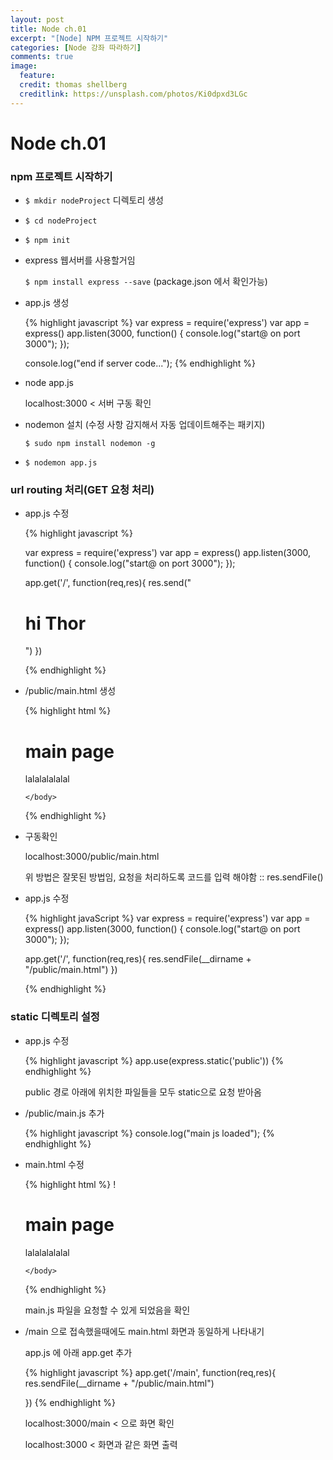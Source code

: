 ```yaml
---
layout: post
title: Node ch.01
excerpt: "[Node] NPM 프로젝트 시작하기"
categories: [Node 강좌 따라하기]
comments: true
image:
  feature:
  credit: thomas shellberg
  creditlink: https://unsplash.com/photos/Ki0dpxd3LGc
---
```


# Node ch.01

### npm 프로젝트 시작하기

* `$ mkdir nodeProject` 디렉토리 생성
* `$ cd nodeProject`
* `$ npm init`
* express 웹서버를 사용할거임

    `$ npm install express --save`
    (package.json 에서 확인가능)

* app.js 생성

    {% highlight javascript %}
    var express = require('express')
    var app = express()
    app.listen(3000, function() {
    	console.log("start@ on port 3000");
    });

    console.log("end if server code...");
    {% endhighlight %}

* node app.js

    localhost:3000 < 서버 구동 확인

* nodemon 설치 (수정 사항 감지해서 자동 업데이트해주는 패키지)

    `$ sudo npm install nodemon -g`

* `$ nodemon app.js`

### url routing 처리(GET 요청 처리)
* app.js 수정

    {% highlight javascript %}

    var express = require('express')
    var app = express()
    app.listen(3000, function() {
    	console.log("start@ on port 3000");
    });

    app.get('/', function(req,res){
    	res.send("<h1>hi Thor</h1>")
    })

    {% endhighlight %}

* /public/main.html 생성

    {% highlight html %}
    <html>
      <head>
        <meta charset="utf-8">
        <title>main.html</title>
      </head>
      <body>
        <h1>main page </h1>
        <p> lalalalalalal </p>

      </body>
    </html>
    {% endhighlight %}

* 구동확인

    localhost:3000/public/main.html

    위 방법은 잘못된 방법임, 요청을 처리하도록 코드를 입력 해야함 :: res.sendFile()

* app.js 수정

    {% highlight javaScript %}
    var express = require('express')
    var app = express()
    app.listen(3000, function() {
    	console.log("start@ on port 3000");
    });

    app.get('/', function(req,res){
    res.sendFile(__dirname + "/public/main.html")
    })

    {% endhighlight %}

### static 디렉토리 설정
* app.js 수정

    {% highlight javascript %}
    app.use(express.static('public'))
    {% endhighlight %}

    public 경로 아래에 위치한 파일들을 모두 static으로 요청 받아옴

* /public/main.js 추가

    {% highlight javascript %}
    console.log("main js loaded");
    {% endhighlight %}

* main.html 수정

    {% highlight html %}
    !<!DOCTYPE html>
    <html>
      <head>
        <meta charset="utf-8">
        <title>main</title>
      </head>
      <body>
        <h1>main page </h1>
        <p> lalalalalalal </p>
        <script src="main.js"> </script>

      </body>
    </html>
    {% endhighlight %}

    main.js 파일을 요청할 수 있게 되었음을 확인

* /main 으로 접속했을때에도 main.html 화면과 동일하게 나타내기

    app.js 에 아래 app.get 추가

    {% highlight javascript %}
    app.get('/main', function(req,res){
    	res.sendFile(__dirname + "/public/main.html")

    })
    {% endhighlight %}

    localhost:3000/main  < 으로 화면 확인

    localhost:3000 < 화면과 같은 화면 출력
